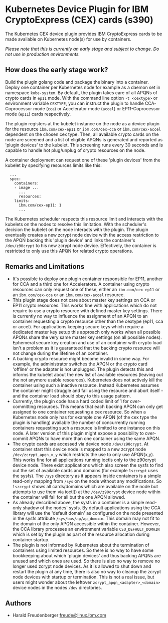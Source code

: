 # Kubernetes Device Plugin for IBM CryptoExpress (CEX) cards (s390)


The Kubernetes CEX device plugin provides IBM CryptoExpress cards to be made
available on Kubernetes node(s) for use by containers.

*Please note that this is currently an early stage and subject to change.
Do not use in production environments.*

## How does the early stage work?

Build the plugin golang code and package the binary into a container. Deploy one
container per Kubernetes node for example as a daemon set in namespace
`kube-system`. By default, the plugin takes care of all APQNs of crypto cards in
`ep11` mode. With the command line option `-t <cextype>` or environment variable
`CEXTYPE`, you can instruct the plugin to handle CCA-Coprocessor mode (`cca`) or
Accelerator mode (`accel`) or EP11-Coprocessor mode (`ep11`) cards respectively.

The plugin registers at the kubelet instance on the node as a device plugin
for the resource `ibm.com/cex-ep11` or `ibm.com/cex-cca` or
`ibm.com/cex-accel` dependent on the chosen cex type. Then, all available
crypto cards on the node are screened and a list of eligible APQNs is
generated and reported as 'plugin devices' to the kubelet. This screening runs
every 30 seconds and is capable to handle hot plug/unplug of crypto resources
on the node.

A container deployment can request one of these 'plugin devices' from the
kubelet by specifying resources limits like this:

```
  ...
  spec:
    containers:
    - image ...
      ...
      resources:
	limits:
	  ibm.com/cex-ep11: 1
      ...
```

The Kubernetes scheduler respects this resource limit and interacts with the
kubelets on the nodes to resolve this limitation. With the scheduler's
decision the kubelet on the node interacts with the plugin. The plugin
eventually creates a new zcrypt node device with the access restriction to the
APQN backing this 'plugin device' and links the container's `/dev/z90crypt` to
his new zcrypt node device. Effectively, the container is restricted to only use
this APQN for related crypto operations.

## Remarks and Limitations

* It's possible to deploy one plugin container responsible for EP11, another for
  CCA and a third one for Accelerators. A container using crypto
  resources can only request one of these, either an `ibm.com/cex-ep11` or an
  `ibm.com/cex-cca` or an `ibm.com/cex-accel` resource.
* This plugin stage does not care about master key settings on CCA or EP11
  crypto resources. This works fine with applications which do not require to
  use a crypto resource with defined master key settings. There is currently no
  way to influence the assignment of an APQN to an container requesting a crypto
  resource other than the cextype (ep11, cca or accel). For applications keeping
  secure keys which require a dedicated master key setup this approach only
  works when all possible APQNs share the very same master key settings (on all
  possible nodes). Ephemeral secure key creation and use of an container
  with crypto load isn't a problem as it is guaranteed that the backing crypto
  resource will not change during the lifetime of an container.
* A backing crypto resource might become invalid in some way. For example, the
  administrator switches the APQN or the crypto card 'offline' or the adapter is
  hot unplugged. The plugin detects this and informs the kubelet about the new
  list of available resources (leaving out the not anymore usable
  resources). Kubernetes does not actively kill the container using
  such a inactive resource. Instead Kubernetes assumes the container might
  struggle and fail using the resource and abort itself - and the container load
  should obey to this usage pattern.
* Currently, the plugin code has a hard coded limit of 1 for over-committing
  resources. This means that each backing APQN can only get assigned to one
  container requesting a cex resource. So when a Kubernetes node only has
  for example one APQN (of the cex type the plugin is handling) available the
  number of concurrently running containers requesting such a resource is
  limited to one instance on this node. A later version of this plugin
  might expose a possibility to over-commit APQNs to have more than one container
  using the same APQN.
* The crypto cards are accessed via device node `/dev/z90crypt`. At container
  start this device node is mapped to a new zcrypt node `/dev/zcrypt_apqn_x_y`
  which restricts the use to only use APQN(x,y). This works fine for all
  applications running ioctls only to the z90crypt device node. There exist
  applications which also screen the sysfs to find out the set of available
  cards and domains (for example `lszcrypt` uses the sysfs). The `/sys`
  directory as it appears inside containers is a simple read-only mapping from
  `/sys` on the node without any modifications. So `lszcrypt` shows all
  cards/domains which are available on the node but attempts to use them
  via ioctl() at the `/dev/z90crypt` device node within the container will fail
  for all but the one APQN allowed.
* As already described above, the sysfs in a container is a simple read-only
  shadow of the nodes' sysfs. By default applications using the CCA library will
  use the 'default domain' as configured on the node presented in the sysfs
  attribute `/sys/bus/ap/ap_domain`. This domain may not fit to the domain of
  the only APQN accessible within the container. However, the CCA library
  processes an environment variable `CSU_DEFAULT_DOMAIN` which is set by the
  plugin as part of the resource allocation during container startup.
* The plugin is not informed by Kubernetes about the termination of containers
  using limited resources. So there is no way to have some bookkeeping about
  which 'plugin devices' and thus backing APQNs are unused and which ones are
  used. So there is also no way to remove no longer used zcrypt node devices. As
  it is allowed to shut down and restart the plugin at any time, there is also no
  way to cleanup the zcrypt node devices with startup or termination.
  This is not a real issue, but users might wonder about the leftover
  `zcrypt_apqn_<adapter>_<domain>` device nodes in the nodes `/dev` directories.

## Authors

- Harald Freudenberger <freude@linux.ibm.com>
